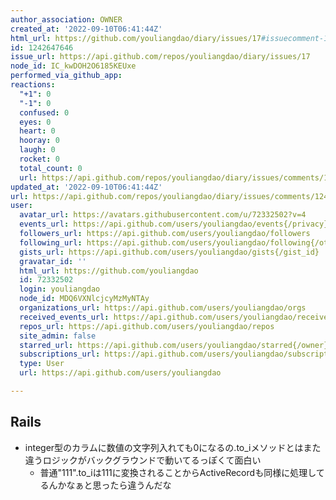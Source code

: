```yaml
---
author_association: OWNER
created_at: '2022-09-10T06:41:44Z'
html_url: https://github.com/youliangdao/diary/issues/17#issuecomment-1242647646
id: 1242647646
issue_url: https://api.github.com/repos/youliangdao/diary/issues/17
node_id: IC_kwDOH2O6185KEUxe
performed_via_github_app: 
reactions:
  "+1": 0
  "-1": 0
  confused: 0
  eyes: 0
  heart: 0
  hooray: 0
  laugh: 0
  rocket: 0
  total_count: 0
  url: https://api.github.com/repos/youliangdao/diary/issues/comments/1242647646/reactions
updated_at: '2022-09-10T06:41:44Z'
url: https://api.github.com/repos/youliangdao/diary/issues/comments/1242647646
user:
  avatar_url: https://avatars.githubusercontent.com/u/72332502?v=4
  events_url: https://api.github.com/users/youliangdao/events{/privacy}
  followers_url: https://api.github.com/users/youliangdao/followers
  following_url: https://api.github.com/users/youliangdao/following{/other_user}
  gists_url: https://api.github.com/users/youliangdao/gists{/gist_id}
  gravatar_id: ''
  html_url: https://github.com/youliangdao
  id: 72332502
  login: youliangdao
  node_id: MDQ6VXNlcjcyMzMyNTAy
  organizations_url: https://api.github.com/users/youliangdao/orgs
  received_events_url: https://api.github.com/users/youliangdao/received_events
  repos_url: https://api.github.com/users/youliangdao/repos
  site_admin: false
  starred_url: https://api.github.com/users/youliangdao/starred{/owner}{/repo}
  subscriptions_url: https://api.github.com/users/youliangdao/subscriptions
  type: User
  url: https://api.github.com/users/youliangdao

---
```

## Rails
- integer型のカラムに数値の文字列入れても0になるの.to_iメソッドとはまた違うロジックがバックグラウンドで動いてるっぽくて面白い
  - 普通"111".to_iは111に変換されることからActiveRecordも同様に処理してるんかなぁと思ったら違うんだな

